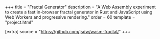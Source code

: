 +++
title = "Fractal Generator"
description = "A Web Assembly experiment to create a fast in-browser fractal generator in Rust and JavaScript using Web Workers and progressive rendering."
order = 60
template = "project.html"

[extra]
source = "https://github.com/jsdw/wasm-fractal/"
+++